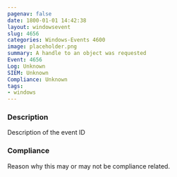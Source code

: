 ```yaml
---
pagenav: false
date: 1800-01-01 14:42:38
layout: windowsevent
slug: 4656
categories: Windows-Events 4600
image: placeholder.png
summary: A handle to an object was requested
Event: 4656
Log: Unknown
SIEM: Unknown
Compliance: Unknown
tags:
- windows
---
```


### Description

Description of the event ID

### Compliance

Reason why this may or may not be compliance related.
